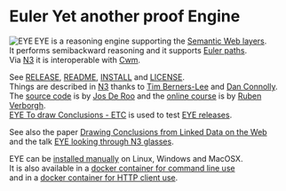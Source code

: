 # Euler Yet another proof Engine

<img align="left" src="https://josd.github.io/images/eye.png" alt="EYE"/> EYE is a reasoning engine supporting the [Semantic Web layers](http://www.w3.org/DesignIssues/diagrams/sweb-stack/2006a).<br/>
It performs semibackward reasoning and it supports [Euler paths](http://mathworld.wolfram.com/KoenigsbergBridgeProblem.html).<br/>
Via [N3](http://www.w3.org/TeamSubmission/n3/) it is interoperable with [Cwm](http://www.w3.org/2000/10/swap/doc/cwm).<br/>

See [RELEASE](https://github.com/josd/eye/blob/master/RELEASE), [README](https://github.com/josd/eye/blob/master/README), [INSTALL](https://github.com/josd/eye/blob/master/INSTALL) and [LICENSE](https://github.com/josd/eye/blob/master/LICENSE).<br/>
Things are described in [N3](http://www.w3.org/TeamSubmission/n3/) thanks to [Tim Berners-Lee](http://www.w3.org/People/Berners-Lee/) and [Dan Connolly](http://www.w3.org/People/Connolly/).<br/>
The [source code](https://github.com/josd/eye/blob/master/eye.prolog) is by [Jos De Roo](https://josd.github.io/) and the [online course](http://n3.restdesc.org/) is by [Ruben Verborgh](http://ruben.verborgh.org/).<br/>
[EYE To draw Conclusions - ETC](https://github.com/josd/etc) is used to test [EYE releases](https://github.com/josd/eye/blob/master/RELEASE).<br/>

See also the paper [Drawing Conclusions from Linked Data on the Web](http://online.qmags.com/ISW0515?cid=3244717&eid=19361&pg=25#pg25&mode2)<br/>
and the talk [EYE looking through N3 glasses](http://www.agfa.com/w3c/Talks/2012/04swig/).<br/>

EYE can be [installed manually](https://github.com/josd/eye/blob/master/INSTALL) on Linux, Windows and MacOSX.<br/>
It is also available in a [docker container for command line use](https://registry.hub.docker.com/u/bdevloed/eye/)<br/>
and in a [docker container for HTTP client use](https://registry.hub.docker.com/u/bdevloed/eyeserver/).<br/>
